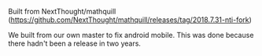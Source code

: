 Built from NextThought/mathquill (https://github.com/NextThought/mathquill/releases/tag/2018.7.31-nti-fork)

We built from our own master to fix android mobile. This was done because there hadn't been a release in two years.